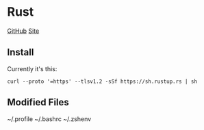 # Rust

[GitHub](https://github.com/rust-lang/rust)
[Site](https://www.rust-lang.org/tools/install)

## Install

Currently it's this:

`curl --proto '=https' --tlsv1.2 -sSf https://sh.rustup.rs | sh`

## Modified Files

~/.profile
~/.bashrc
~/.zshenv
